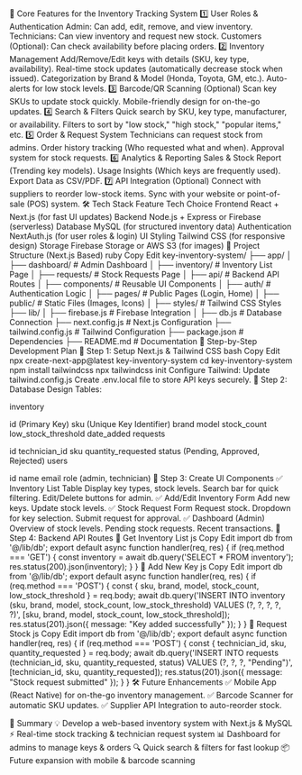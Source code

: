 📌 Core Features for the Inventory Tracking System
1️⃣ User Roles & Authentication
Admin: Can add, edit, remove, and view inventory.
Technicians: Can view inventory and request new stock.
Customers (Optional): Can check availability before placing orders.
2️⃣ Inventory Management
Add/Remove/Edit keys with details (SKU, key type, availability).
Real-time stock updates (automatically decrease stock when issued).
Categorization by Brand & Model (Honda, Toyota, GM, etc.).
Auto-alerts for low stock levels.
3️⃣ Barcode/QR Scanning (Optional)
Scan key SKUs to update stock quickly.
Mobile-friendly design for on-the-go updates.
4️⃣ Search & Filters
Quick search by SKU, key type, manufacturer, or availability.
Filters to sort by "low stock," "high stock," "popular items," etc.
5️⃣ Order & Request System
Technicians can request stock from admins.
Order history tracking (Who requested what and when).
Approval system for stock requests.
6️⃣ Analytics & Reporting
Sales & Stock Report (Trending key models).
Usage Insights (Which keys are frequently used).
Export Data as CSV/PDF.
7️⃣ API Integration (Optional)
Connect with suppliers to reorder low-stock items.
Sync with your website or point-of-sale (POS) system.
🛠️ Tech Stack
Feature	Tech Choice
Frontend	React + Next.js (for fast UI updates)
Backend	Node.js + Express or Firebase (serverless)
Database	MySQL (for structured inventory data)
Authentication	NextAuth.js (for user roles & login)
UI Styling	Tailwind CSS (for responsive design)
Storage	Firebase Storage or AWS S3 (for images)
📂 Project Structure (Next.js Based)
ruby
Copy
Edit
key-inventory-system/
├── app/
│   ├── dashboard/       # Admin Dashboard
│   ├── inventory/       # Inventory List Page
│   ├── requests/        # Stock Requests Page
│   ├── api/             # Backend API Routes
│   ├── components/      # Reusable UI Components
│   ├── auth/            # Authentication Logic
│   ├── pages/           # Public Pages (Login, Home)
│   ├── public/          # Static Files (Images, Icons)
│   ├── styles/          # Tailwind CSS Styles
├── lib/
│   ├── firebase.js      # Firebase Integration
│   ├── db.js            # Database Connection
├── next.config.js       # Next.js Configuration
├── tailwind.config.js   # Tailwind Configuration
├── package.json         # Dependencies
├── README.md            # Documentation
🚀 Step-by-Step Development Plan
🔹 Step 1: Setup Next.js & Tailwind CSS
bash
Copy
Edit
npx create-next-app@latest key-inventory-system
cd key-inventory-system
npm install tailwindcss
npx tailwindcss init
Configure Tailwind: Update tailwind.config.js
Create .env.local file to store API keys securely.
🔹 Step 2: Database Design
Tables:

inventory

id (Primary Key)
sku (Unique Key Identifier)
brand
model
stock_count
low_stock_threshold
date_added
requests

id
technician_id
sku
quantity_requested
status (Pending, Approved, Rejected)
users

id
name
email
role (admin, technician)
🔹 Step 3: Create UI Components
✅ Inventory List Table
Display key types, stock levels.
Search bar for quick filtering.
Edit/Delete buttons for admin.
✅ Add/Edit Inventory Form
Add new keys.
Update stock levels.
✅ Stock Request Form
Request stock.
Dropdown for key selection.
Submit request for approval.
✅ Dashboard (Admin)
Overview of stock levels.
Pending stock requests.
Recent transactions.
🔹 Step 4: Backend API Routes
📌 Get Inventory List
js
Copy
Edit
import db from '@/lib/db';
export default async function handler(req, res) {
  if (req.method === 'GET') {
    const inventory = await db.query('SELECT * FROM inventory');
    res.status(200).json(inventory);
  }
}
📌 Add New Key
js
Copy
Edit
import db from '@/lib/db';
export default async function handler(req, res) {
  if (req.method === 'POST') {
    const { sku, brand, model, stock_count, low_stock_threshold } = req.body;
    await db.query('INSERT INTO inventory (sku, brand, model, stock_count, low_stock_threshold) VALUES (?, ?, ?, ?, ?)',
      [sku, brand, model, stock_count, low_stock_threshold]);
    res.status(201).json({ message: "Key added successfully" });
  }
}
📌 Request Stock
js
Copy
Edit
import db from '@/lib/db';
export default async function handler(req, res) {
  if (req.method === 'POST') {
    const { technician_id, sku, quantity_requested } = req.body;
    await db.query('INSERT INTO requests (technician_id, sku, quantity_requested, status) VALUES (?, ?, ?, "Pending")',
      [technician_id, sku, quantity_requested]);
    res.status(201).json({ message: "Stock request submitted" });
  }
}
🛠️ Future Enhancements
✅ Mobile App (React Native) for on-the-go inventory management.
✅ Barcode Scanner for automatic SKU updates.
✅ Supplier API Integration to auto-reorder stock.

📌 Summary
💡 Develop a web-based inventory system with Next.js & MySQL
⚡ Real-time stock tracking & technician request system
📊 Dashboard for admins to manage keys & orders
🔍 Quick search & filters for fast lookup
📦 Future expansion with mobile & barcode scanning